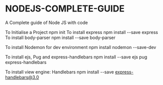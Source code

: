 # NODEJS-COMPLETE-GUIDE
A Complete guide of Node JS with code 


To Initialise a Project
    npm init
To install express
    npm install --save express
To install body-parser
    npm install --save body-parser

To install Nodemon for dev environment
    npm install nodemon --save-dev

To install ejs, Pug and express-handlebars
    npm install --save ejs pug express-handlebars

To install view engine: Handlebars
    npm install --save express-handlebars@3.0
